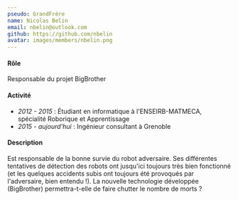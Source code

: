 ```yaml
---
pseudo: GrandFrère
name: Nicolas Belin
email: nbelin@outlook.com
github: https://github.com/nbelin
avatar: images/members/nbelin.png
---
```


#### Rôle

Responsable du projet BigBrother

#### Activité

- *2012 - 2015* : Étudiant en informatique à l'ENSEIRB-MATMECA, spécialité Roborique et Apprentissage
- *2015 - aujourd'hui* : Ingénieur consultant à Grenoble

#### Description

Est responsable de la bonne survie du robot adversaire. Ses différentes tentatives de détection des robots ont jusqu'ici toujours très bien fonctionné (et les quelques accidents subis ont toujours été provoqués par l'adversaire, bien entendu !). La nouvelle technologie développée (BigBrother) permettra-t-elle de faire chutter le nombre de morts ?
